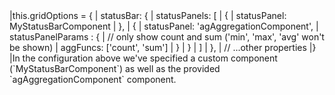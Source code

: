 <framework-specific-section frameworks="angular">
<snippet transform={false}>
|this.gridOptions = {
|    statusBar: {
|        statusPanels: [
|            {
|                statusPanel: MyStatusBarComponent
|            },
|            {
|                statusPanel: 'agAggregationComponent',
|                statusPanelParams : {
|                    // only show count and sum ('min', 'max', 'avg' won't be shown)
|                    aggFuncs: ['count', 'sum']
|                }
|            }
|        ]
|    },
|    // ...other properties
|}
</snippet>
</framework-specific-section>

<framework-specific-section frameworks="angular">
|In the configuration above we've specified a custom component (`MyStatusBarComponent`) as well as the provided `agAggregationComponent` component.
</framework-specific-section>